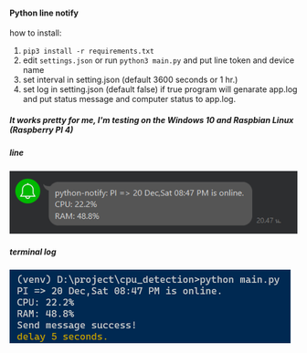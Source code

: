 #### Python line notify

how to install:

1. `pip3 install -r requirements.txt`
2. edit `settings.json` or run `python3 main.py` and put line token and device name
3. set interval in setting.json (default 3600 seconds or 1 hr.)
4. set log in setting.json (default false) if true program will genarate app.log and put status message and computer status to app.log.

##### It works pretty for me, I'm testing on the Windows 10 and Raspbian Linux (Raspberry PI 4)

##### line

![line image](image/line_msg.png)

##### terminal log

![line image](image/terminal_msg.png)
